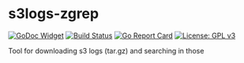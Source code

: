 # s3logs-zgrep

[![GoDoc Widget](https://godoc.org/github.com/oleewere/s3logs-zgrep?status.svg)](https://godoc.org/github.com/oleewere/s3logs-zgrep)
[![Build Status](https://travis-ci.org/oleewere/s3logs-zgrep.svg?branch=master)](https://travis-ci.org/oleewere/s3logs-zgrep)
[![Go Report Card](https://goreportcard.com/badge/github.com/oleewere/s3logs-zgrep)](https://goreportcard.com/report/github.com/oleewere/s3logs-zgrep)
[![License: GPL v3](https://img.shields.io/badge/License-GPLv3-blue.svg)](https://www.gnu.org/licenses/gpl-3.0)

Tool for downloading s3 logs (tar.gz) and searching in those 

